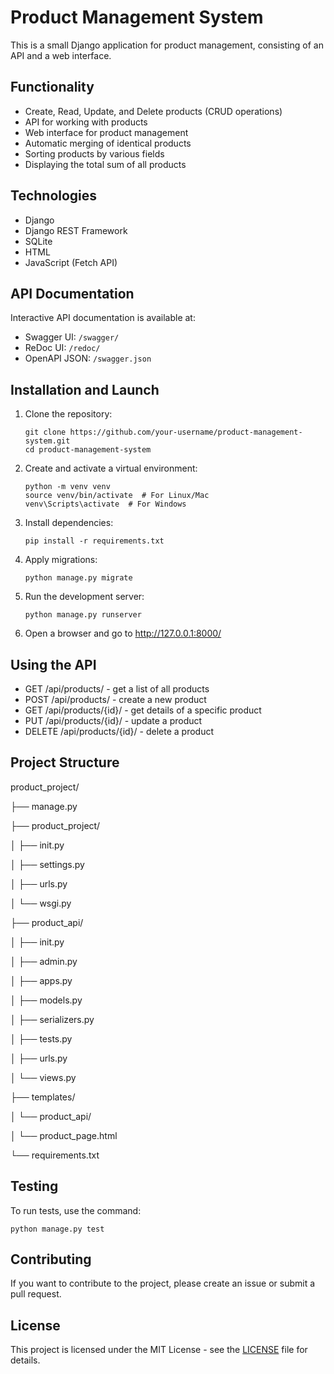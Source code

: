 # Product Management System

This is a small Django application for product management, consisting of an API and a web interface.

## Functionality

- Create, Read, Update, and Delete products (CRUD operations)
- API for working with products
- Web interface for product management
- Automatic merging of identical products
- Sorting products by various fields
- Displaying the total sum of all products

## Technologies

- Django
- Django REST Framework
- SQLite
- HTML
- JavaScript (Fetch API)

## API Documentation

Interactive API documentation is available at:
- Swagger UI: `/swagger/`
- ReDoc UI: `/redoc/`
- OpenAPI JSON: `/swagger.json`

## Installation and Launch

1. Clone the repository:
   ```
   git clone https://github.com/your-username/product-management-system.git
   cd product-management-system
   ```

2. Create and activate a virtual environment:
   ```
   python -m venv venv
   source venv/bin/activate  # For Linux/Mac
   venv\Scripts\activate  # For Windows
   ```

3. Install dependencies:
   ```
   pip install -r requirements.txt
   ```

4. Apply migrations:
   ```
   python manage.py migrate
   ```

5. Run the development server:
   ```
   python manage.py runserver
   ```

6. Open a browser and go to http://127.0.0.1:8000/

## Using the API

- GET /api/products/ - get a list of all products
- POST /api/products/ - create a new product
- GET /api/products/{id}/ - get details of a specific product
- PUT /api/products/{id}/ - update a product
- DELETE /api/products/{id}/ - delete a product

## Project Structure
product_project/


├── manage.py

├── product_project/

│ ├── init.py

│ ├── settings.py

│ ├── urls.py

│ └── wsgi.py

├── product_api/

│ ├── init.py

│ ├── admin.py

│ ├── apps.py

│ ├── models.py

│ ├── serializers.py

│ ├── tests.py

│ ├── urls.py

│ └── views.py

├── templates/

│ └── product_api/

│ └── product_page.html

└── requirements.txt

## Testing

To run tests, use the command:
```
python manage.py test
```

## Contributing

If you want to contribute to the project, please create an issue or submit a pull request.

## License

This project is licensed under the MIT License - see the [LICENSE](LICENSE) file for details.
